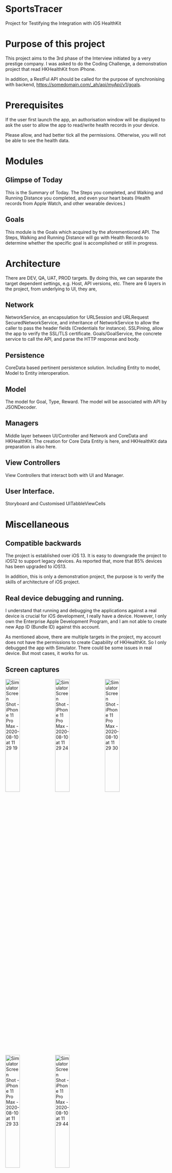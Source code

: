 # SportsTracer
Project for Testifying the Integration with iOS HealthKit

# Purpose of this project
This project aims to the 3rd phase of the Interview initiated by a very prestige company. I was asked to do the Coding Challenge, a demonstration project that read HKHealthKit from iPhone. 

In addition, a RestFul API should be called for the purpose of synchronising with backend, https://somedomain.com/_ah/api/myApi/v1/goals.

# Prerequisites
If the user first launch the app, an authorisation window will be displayed to ask the user to allow the app to read/write health records in your device.

Please allow, and had better tick all the permissions. Otherwise, you will not be able to see the health data.

# Modules

## Glimpse of Today
This is the Summary of Today. The Steps you completed, and Walking and Running Distance you completed, and even your heart beats (Health records from Apple Watch, and other wearable devices.)

## Goals
This module is the Goals which acquired by the aforementioned API. The Steps, Walking and Running Distance will go with Health Records to determine whether the specific goal is accomplished or still in progress.

# Architecture
There are DEV, QA, UAT, PROD targets. By doing this, we can separate the target dependent settings, e.g. Host, API versions, etc.
There are 6 layers in the project, from underlying to UI, they are,

## Network

NetworkService, an encapsulation for URLSession and URLRequest
SecuredNetworkService, and inheritance of NetworkService to allow the caller to pass the header fields (Credentials for instance).
SSLPining, allow the app to verify the SSL/TLS certificate.
Goals/GoalService, the concrete service to call the API, and parse the HTTP response and body.

## Persistence
CoreData based pertinent persistence solution. Including Entity to model, Model to Entity interoperation. 

## Model
The model for Goal, Type, Reward. The model will be associated with API by JSONDecoder.

## Managers
Middle layer between UI/Controller and Network and CoreData and HKHealthKit. The creation for Core Data Entity is here, and HKHealthKit data preparation is also here.

## View Controllers
View Controllers that interact both with UI and Manager.

## User Interface.
Storyboard and Customised UITabbleViewCells

# Miscellaneous

## Compatible backwards
The project is established over iOS 13. It is easy to downgrade the project to iOS12 to support legacy devices. As reported that, more that 85% devices has been upgraded to iOS13.

In addition, this is only a demonstration project, the purpose is to verify the skills of architecture of iOS project. 

## Real device debugging and running.

I understand that running and debugging the applications against a real device is crucial for iOS development, I really have a device. However, I only own the Enterprise Apple Development Program, and I am not able to create new App ID (Bundle ID) against this account.

As mentioned above, there are multiple targets in the project, my account does not have the permissions to create Capability of HKHealthKit. So I only debugged the app with Simulator. There could be some issues in real device. But most cases, it works for us.

## Screen captures

<img alt="Simulator Screen Shot - iPhone 11 Pro Max - 2020-08-10 at 11 29 19" src="https://user-images.githubusercontent.com/12709566/89861709-fcdd4580-dbd8-11ea-8a20-d65c9a7595f1.png" width="30%" height="30%">
<img alt="Simulator Screen Shot - iPhone 11 Pro Max - 2020-08-10 at 11 29 24"  src="https://user-images.githubusercontent.com/12709566/89861722-036bbd00-dbd9-11ea-9898-a56bd8acf46a.png" width="30%" height="30%">
<img alt="Simulator Screen Shot - iPhone 11 Pro Max - 2020-08-10 at 11 29 30"  src="https://user-images.githubusercontent.com/12709566/89861729-05ce1700-dbd9-11ea-8246-b6885fe656fa.png" width="30%" height="30%">
<img alt="Simulator Screen Shot - iPhone 11 Pro Max - 2020-08-10 at 11 29 33"  src="https://user-images.githubusercontent.com/12709566/89861733-08307100-dbd9-11ea-96e8-2c7c52563a64.png" width="30%" height="30%">
<img alt="Simulator Screen Shot - iPhone 11 Pro Max - 2020-08-10 at 11 29 44"  src="https://user-images.githubusercontent.com/12709566/89861735-08c90780-dbd9-11ea-838a-2f4613da769c.png" width="30%" height="30%">

# Ending

Really appreciate the great opportunity, looking forward to contributing the COMPANY!

Thank you,
LI, Jin Hui

